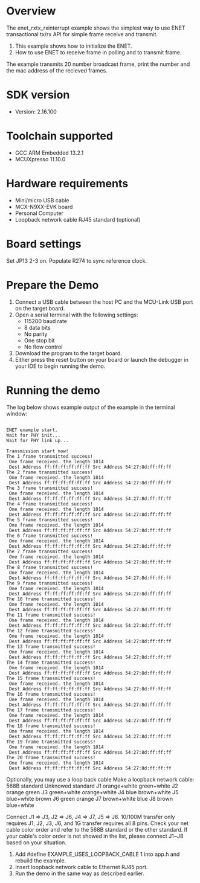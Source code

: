 Overview
========

The enet_rxtx_rxinterrupt example shows the simplest way to use ENET transactional tx/rx API for simple frame receive and transmit.

1. This example shows how to initialize the ENET.
2. How to use ENET to receive frame in polling and to transmit frame.

The example transmits 20 number broadcast frame, print the number and the mac address of 
the recieved frames.

SDK version
===========
- Version: 2.16.100

Toolchain supported
===================
- GCC ARM Embedded  13.2.1
- MCUXpresso  11.10.0

Hardware requirements
=====================
- Mini/micro USB cable
- MCX-N9XX-EVK board
- Personal Computer
- Loopback network cable RJ45 standard (optional)

Board settings
==============
Set JP13 2-3 on.
Populate R274 to sync reference clock.

Prepare the Demo
================
1.  Connect a USB cable between the host PC and the MCU-Link USB port on the target board.
2.  Open a serial terminal with the following settings:
    - 115200 baud rate
    - 8 data bits
    - No parity
    - One stop bit
    - No flow control
3.  Download the program to the target board.
4.  Either press the reset button on your board or launch the debugger in your IDE to begin running the demo.

Running the demo
================
The log below shows example output of the example in the terminal window:
~~~~~~~~~~~~~~~~~~~~~~~~~~~~~~~~~~~

ENET example start.
Wait for PHY init...
Wait for PHY link up...

Transmission start now!
The 1 frame transmitted success!
 One frame received. the length 1014
 Dest Address ff:ff:ff:ff:ff:ff Src Address 54:27:8d:ff:ff:ff
The 2 frame transmitted success!
 One frame received. the length 1014
 Dest Address ff:ff:ff:ff:ff:ff Src Address 54:27:8d:ff:ff:ff
The 3 frame transmitted success!
 One frame received. the length 1014
 Dest Address ff:ff:ff:ff:ff:ff Src Address 54:27:8d:ff:ff:ff
The 4 frame transmitted success!
 One frame received. the length 1014
 Dest Address ff:ff:ff:ff:ff:ff Src Address 54:27:8d:ff:ff:ff
The 5 frame transmitted success!
 One frame received. the length 1014
 Dest Address ff:ff:ff:ff:ff:ff Src Address 54:27:8d:ff:ff:ff
The 6 frame transmitted success!
 One frame received. the length 1014
 Dest Address ff:ff:ff:ff:ff:ff Src Address 54:27:8d:ff:ff:ff
The 7 frame transmitted success!
 One frame received. the length 1014
 Dest Address ff:ff:ff:ff:ff:ff Src Address 54:27:8d:ff:ff:ff
The 8 frame transmitted success!
 One frame received. the length 1014
 Dest Address ff:ff:ff:ff:ff:ff Src Address 54:27:8d:ff:ff:ff
The 9 frame transmitted success!
 One frame received. the length 1014
 Dest Address ff:ff:ff:ff:ff:ff Src Address 54:27:8d:ff:ff:ff
The 10 frame transmitted success!
 One frame received. the length 1014
 Dest Address ff:ff:ff:ff:ff:ff Src Address 54:27:8d:ff:ff:ff
The 11 frame transmitted success!
 One frame received. the length 1014
 Dest Address ff:ff:ff:ff:ff:ff Src Address 54:27:8d:ff:ff:ff
The 12 frame transmitted success!
 One frame received. the length 1014
 Dest Address ff:ff:ff:ff:ff:ff Src Address 54:27:8d:ff:ff:ff
The 13 frame transmitted success!
 One frame received. the length 1014
 Dest Address ff:ff:ff:ff:ff:ff Src Address 54:27:8d:ff:ff:ff
The 14 frame transmitted success!
 One frame received. the length 1014
 Dest Address ff:ff:ff:ff:ff:ff Src Address 54:27:8d:ff:ff:ff
The 15 frame transmitted success!
 One frame received. the length 1014
 Dest Address ff:ff:ff:ff:ff:ff Src Address 54:27:8d:ff:ff:ff
The 16 frame transmitted success!
 One frame received. the length 1014
 Dest Address ff:ff:ff:ff:ff:ff Src Address 54:27:8d:ff:ff:ff
The 17 frame transmitted success!
 One frame received. the length 1014
 Dest Address ff:ff:ff:ff:ff:ff Src Address 54:27:8d:ff:ff:ff
The 18 frame transmitted success!
 One frame received. the length 1014
 Dest Address ff:ff:ff:ff:ff:ff Src Address 54:27:8d:ff:ff:ff
The 19 frame transmitted success!
 One frame received. the length 1014
 Dest Address ff:ff:ff:ff:ff:ff Src Address 54:27:8d:ff:ff:ff
The 20 frame transmitted success!
 One frame received. the length 1014
 Dest Address ff:ff:ff:ff:ff:ff Src Address 54:27:8d:ff:ff:ff

~~~~~~~~~~~~~~~~~~~~~~~~~~~~~~~~~~~

Optionally, you may use a loop back cable
Make a loopback network cable:
      568B standard 	 Unknowed standard
J1    orange+white       green+white
J2    orange             green
J3    green+white        orange+white
J4    blue               brown+white
J5    blue+white         brown
J6    green              orange
J7    brown+white        blue
J8    brown              blue+white

Connect J1 => J3, J2 => J6, J4 => J7, J5 => J8. 10/100M transfer only requires J1, J2, J3, J6, and 1G transfer requires all 8 pins.
Check your net cable color order and refer to the 568B standard or the other standard. If your cable's color order is not showed in the list,
please connect J1~J8 based on your situation.

1.  Add #define EXAMPLE_USES_LOOPBACK_CABLE 1  into app.h and rebuild the example.
2.  Insert loopback network cable to Ethernet RJ45 port.
3.  Run the demo in the same way as described earlier.
